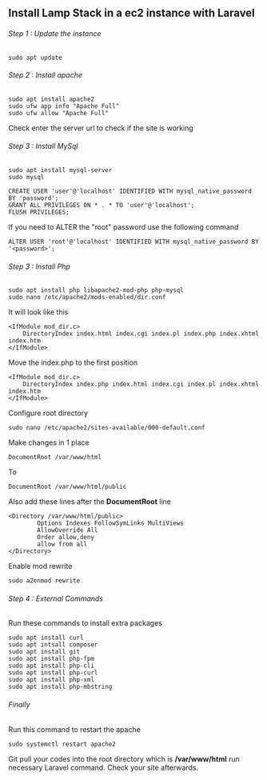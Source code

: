 ## Install Lamp Stack in a ec2 instance with Laravel

###### Step 1 : Update the instance

```
sudo apt update
```

###### Step 2 : Install apache

```
sudo apt install apache2
sudo ufw app info "Apache Full"
sudo ufw allow "Apache Full"
```

Check enter the server url to check if the site is working

###### Step 3 : Install MySql

```
sudo apt install mysql-server
sudo mysql

CREATE USER 'user'@'localhost' IDENTIFIED WITH mysql_native_password BY 'password';
GRANT ALL PRIVILEGES ON * . * TO 'user'@'localhost';
FLUSH PRIVILEGES;
```

If you need to ALTER the "root" password use the following command

```
ALTER USER 'root'@'localhost' IDENTIFIED WITH mysql_native_password BY '<password>';
```

###### Step 3 : Install Php

```
sudo apt install php libapache2-mod-php php-mysql
sudo nano /etc/apache2/mods-enabled/dir.conf
```

It will look like this

```
<IfModule mod_dir.c>
    DirectoryIndex index.html index.cgi index.pl index.php index.xhtml index.htm
</IfModule>
```

Move the index.php to the first position

```
<IfModule mod_dir.c>
    DirectoryIndex index.php index.html index.cgi index.pl index.xhtml index.htm
</IfModule>
```

Configure root directory

```
sudo nano /etc/apache2/sites-available/000-default.conf
```

Make changes in 1 place

```
DocumentRoot /var/www/html
```

To 

```
DocumentRoot /var/www/html/public
```

Also add these lines after the **DocumentRoot** line

```
<Directory /var/www/html/public>
        Options Indexes FollowSymLinks MultiViews
        AllowOverride All
        Order allow,deny
        allow from all
</Directory>
```

Enable mod rewrite

```
sudo a2enmod rewrite
```

###### Step 4 : External Commands

Run these commands to install extra packages

```
sudo apt install curl
sudo apt intsall composer
sudo apt install git
sudo apt install php-fpm
sudo apt install php-cli
sudo apt install php-curl
sudo apt install php-xml
sudo apt install php-mbstring
```

###### Finally

Run this command to restart the apache

```
sudo systemctl restart apache2
```

Git pull your codes into the root directory which is **/var/www/html** run necessary Laravel command.
Check your site afterwards.
